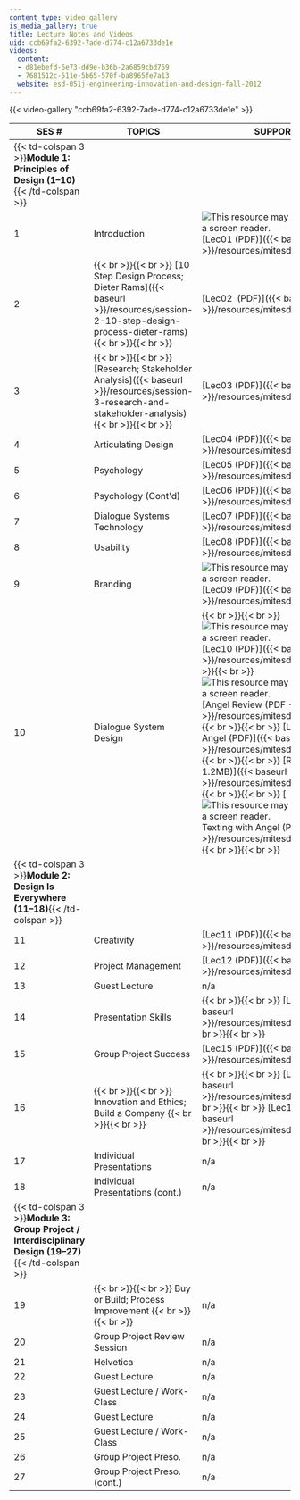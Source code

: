 ```yaml
---
content_type: video_gallery
is_media_gallery: true
title: Lecture Notes and Videos
uid: ccb69fa2-6392-7ade-d774-c12a6733de1e
videos:
  content:
  - d81ebefd-6e73-dd9e-b36b-2a6859cbd769
  - 7681512c-511e-5b65-570f-ba8965fe7a13
  website: esd-051j-engineering-innovation-and-design-fall-2012
---
```



{{< video-gallery "ccb69fa2-6392-7ade-d774-c12a6733de1e" >}}


| SES # | TOPICS | SUPPORTING FILES |
| --- | --- | --- |
| {{< td-colspan 3 >}}**Module 1: Principles of Design (1–10)**{{< /td-colspan >}} |||
| 1 | Introduction | ![This resource may not render correctly in a screen reader.](/images/inacessible.gif)[Lec01 (PDF)]({{< baseurl >}}/resources/mitesd_051jf12_lec01) |
| 2 |  {{< br >}}{{< br >}} [10 Step Design Process; Dieter Rams]({{< baseurl >}}/resources/session-2-10-step-design-process-dieter-rams) {{< br >}}{{< br >}}  | [Lec02  (PDF)]({{< baseurl >}}/resources/mitesd_051jf12_lec02) |
| 3 |  {{< br >}}{{< br >}} [Research; Stakeholder Analysis]({{< baseurl >}}/resources/session-3-research-and-stakeholder-analysis) {{< br >}}{{< br >}}  | [Lec03 (PDF)]({{< baseurl >}}/resources/mitesd_051jf12_lec03) |
| 4 | Articulating Design | [Lec04 (PDF)]({{< baseurl >}}/resources/mitesd_051jf12_lec04) |
| 5 | Psychology | [Lec05 (PDF)]({{< baseurl >}}/resources/mitesd_051jf12_lec05) |
| 6 | Psychology (Cont'd) | [Lec06 (PDF)]({{< baseurl >}}/resources/mitesd_051jf12_lec06) |
| 7 | Dialogue Systems Technology | [Lec07 (PDF)]({{< baseurl >}}/resources/mitesd_051jf12_lec07) |
| 8 | Usability | [Lec08 (PDF)]({{< baseurl >}}/resources/mitesd_051jf12_lec08) |
| 9 | Branding | ![This resource may not render correctly in a screen reader.](/images/inacessible.gif)[Lec09 (PDF)]({{< baseurl >}}/resources/mitesd_051jf12_lec09) |
| 10 | Dialogue System Design |  {{< br >}}{{< br >}} ![This resource may not render correctly in a screen reader.](/images/inacessible.gif)[Lec10 (PDF)]({{< baseurl >}}/resources/mitesd_051jf12_lec10) {{< br >}}{{< br >}} ![This resource may not render correctly in a screen reader.](/images/inacessible.gif)[Angel Review (PDF - 1.2MB)]({{< baseurl >}}/resources/mitesd_051jf12_lec10anrev) {{< br >}}{{< br >}} [Live Weather Data with Angel (PDF)]({{< baseurl >}}/resources/mitesd_051jf12_lec10anlive) {{< br >}}{{< br >}} [Recording Audio (PDF - 1.2MB)]({{< baseurl >}}/resources/mitesd_051jf12_lec10recau) {{< br >}}{{< br >}} [![This resource may not render correctly in a screen reader.](/images/inacessible.gif)Texting with Angel (PDF)]({{< baseurl >}}/resources/mitesd_051jf12_lec10txtang) {{< br >}}{{< br >}}  |
| {{< td-colspan 3 >}}**Module 2: Design Is Everywhere (11–18)**{{< /td-colspan >}} |||
| 11 | Creativity | [Lec11 (PDF)]({{< baseurl >}}/resources/mitesd_051jf12_lec11) |
| 12 | Project Management | [Lec12 (PDF)]({{< baseurl >}}/resources/mitesd_051jf12_lec12) |
| 13 | Guest Lecture | n/a |
| 14 | Presentation Skills |  {{< br >}}{{< br >}} [Lec14 (PDF)]({{< baseurl >}}/resources/mitesd_051jf12_lec14_2) {{< br >}}{{< br >}}  |
| 15 | Group Project Success | [Lec15 (PDF)]({{< baseurl >}}/resources/mitesd_051jf12_lec15prteam) |
| 16 |  {{< br >}}{{< br >}} Innovation and Ethics; Build a Company {{< br >}}{{< br >}}  |  {{< br >}}{{< br >}} [Lec16 Part1 (PDF)]({{< baseurl >}}/resources/mitesd_051jf12_lec16_1) {{< br >}}{{< br >}} [Lec16 Part 2 (PDF)]({{< baseurl >}}/resources/mitesd_051jf12_lec16_2) {{< br >}}{{< br >}}  |
| 17 | Individual Presentations | n/a |
| 18 | Individual Presentations (cont.) | n/a |
| {{< td-colspan 3 >}}**Module 3: Group Project / Interdisciplinary Design (19–27)**{{< /td-colspan >}} |||
| 19 |  {{< br >}}{{< br >}} Buy or Build; Process Improvement {{< br >}}{{< br >}}  | n/a |
| 20 | Group Project Review Session | n/a |
| 21 | Helvetica | n/a |
| 22 | Guest Lecture | n/a |
| 23 | Guest Lecture / Work-Class | n/a |
| 24 | Guest Lecture | n/a |
| 25 | Guest Lecture / Work-Class | n/a |
| 26 | Group Project Preso. | n/a |
| 27 | Group Project Preso. (cont.) | n/a